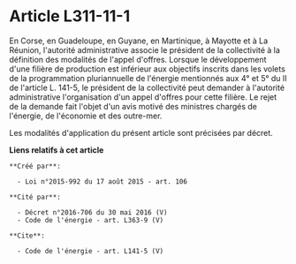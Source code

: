 # Article L311-11-1

En Corse, en Guadeloupe, en Guyane, en Martinique, à Mayotte et à La Réunion, l'autorité administrative associe le président
de la collectivité à la définition des modalités de l'appel d'offres. Lorsque le développement d'une filière de production
est inférieur aux objectifs inscrits dans les volets de la programmation pluriannuelle de l'énergie mentionnés aux 4° et 5°
du II de l'article L. 141-5, le président de la collectivité peut demander à l'autorité administrative l'organisation d'un
appel d'offres pour cette filière. Le rejet de la demande fait l'objet d'un avis motivé des ministres chargés de l'énergie,
de l'économie et des outre-mer. 

Les modalités d'application du présent article sont précisées par décret.

**Liens relatifs à cet article**

	**Créé par**:

	  - Loi n°2015-992 du 17 août 2015 - art. 106

	**Cité par**:

	  - Décret n°2016-706 du 30 mai 2016 (V)
	  - Code de l'énergie - art. L363-9 (V)

	**Cite**:

	  - Code de l'énergie - art. L141-5 (V)
